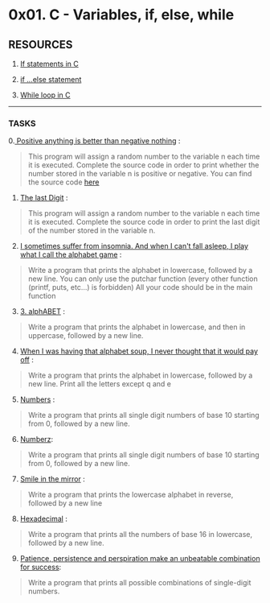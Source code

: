 # 0x01. C - Variables, if, else, while

## RESOURCES
1. [If statements in C](https://intranet.alxswe.com/rltoken/usvxrTB3ko5kGTq48p5fSA)

2. [if ...else statement](https://intranet.alxswe.com/rltoken/CU6mSX1qdZKOhDEgmToUGA)

3. [While loop in C](https://intranet.alxswe.com/rltoken/mwx2_bj3gIFEgCqdwdTp4w)
----
### TASKS

0.[ Positive anything is better than negative nothing](https://github.com/washucode/alx-low_level_programming/blob/master/0x01-variables_if_else_while/0-positive_or_negative.c) :
> This program will assign a random number to the variable n each time it is executed. Complete the source code in order to print whether the number stored in the variable n is positive or negative.
> You can find the source code [here](https://intranet.alxswe.com/rltoken/rrqNDWjrCWdARnWFLPExPw)

1. [The last Digit](https://github.com/washucode/alx-low_level_programming/blob/master/0x01-variables_if_else_while/1-last_digit.c) :
>This program will assign a random number to the variable n each time it is executed. Complete the source code in order to print the last digit of the number stored in the variable n.

2. [I sometimes suffer from insomnia. And when I can't fall asleep, I play what I call the alphabet game](https://github.com/washucode/alx-low_level_programming/blob/master/0x01-variables_if_else_while/2-print_alphabet.c) :
> Write a program that prints the alphabet in lowercase, followed by a new line.
> You can only use the putchar function (every other function (printf, puts, etc…) is forbidden)
> All your code should be in the main function

3. [3. alphABET](https://github.com/washucode/alx-low_level_programming/blob/master/0x01-variables_if_else_while/3-print_alphabets.c) :
>Write a program that prints the alphabet in lowercase, and then in uppercase, followed by a new line.

4. [When I was having that alphabet soup, I never thought that it would pay off](https://github.com/washucode/alx-low_level_programming/blob/master/0x01-variables_if_else_while/4-print_alphabt.c) :

> Write a program that prints the alphabet in lowercase, followed by a new line.
>Print all the letters except q and e

5. [Numbers](https://github.com/washucode/alx-low_level_programming/blob/master/0x01-variables_if_else_while/5-print_numbers) :
> Write a program that prints all single digit numbers of base 10 starting from 0, followed by a new line.


6. [Numberz](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):
> Write a program that prints all single digit numbers of base 10 starting from 0, followed by a new line.

7. [Smile in the mirror](https://github.com/washucode/alx-low_level_programming/blob/master/0x01-variables_if_else_while/7-print_tebahpla.c) :
> Write a program that prints the lowercase alphabet in reverse, followed by a new line

8. [Hexadecimal](https://github.com/washucode/alx-low_level_programming/blob/master/0x01-variables_if_else_while/8-print_base16.c) :
> Write a program that prints all the numbers of base 16 in lowercase, followed by a new line.

9. [Patience, persistence and perspiration make an unbeatable combination for success](https://github.com/washucode/alx-low_level_programming/blob/master/0x01-variables_if_else_while/9-print_comb.c):
>Write a program that prints all possible combinations of single-digit numbers.
